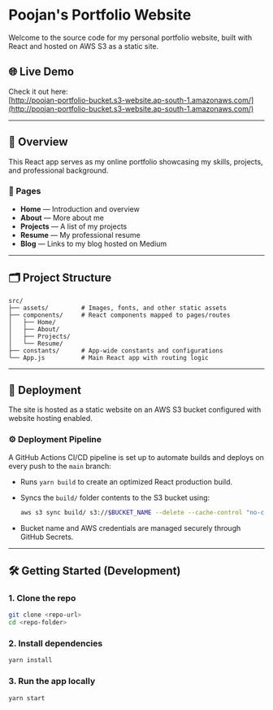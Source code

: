 # Poojan's Portfolio Website

Welcome to the source code for my personal portfolio website, built with React and hosted on AWS S3 as a static site.

## 🌐 Live Demo

Check it out here:  
[http://poojan-portfolio-bucket.s3-website.ap-south-1.amazonaws.com/](http://poojan-portfolio-bucket.s3-website.ap-south-1.amazonaws.com/)

---

## 🧭 Overview

This React app serves as my online portfolio showcasing my skills, projects, and professional background.

### 📄 Pages

- **Home** — Introduction and overview
- **About** — More about me
- **Projects** — A list of my projects
- **Resume** — My professional resume
- **Blog** — Links to my blog hosted on Medium

---

## 🗂️ Project Structure

```
src/
├── assets/         # Images, fonts, and other static assets
├── components/     # React components mapped to pages/routes
│   ├── Home/
│   ├── About/
│   ├── Projects/
│   └── Resume/
├── constants/      # App-wide constants and configurations
└── App.js          # Main React app with routing logic
```

---

## 🚀 Deployment

The site is hosted as a static website on an AWS S3 bucket configured with website hosting enabled.

### ⚙️ Deployment Pipeline

A GitHub Actions CI/CD pipeline is set up to automate builds and deploys on every push to the `main` branch:

- Runs `yarn build` to create an optimized React production build.
- Syncs the `build/` folder contents to the S3 bucket using:

  ```bash
  aws s3 sync build/ s3://$BUCKET_NAME --delete --cache-control "no-cache"
  ```

- Bucket name and AWS credentials are managed securely through GitHub Secrets.

---

## 🛠️ Getting Started (Development)

### 1. Clone the repo

```bash
git clone <repo-url>
cd <repo-folder>
```

### 2. Install dependencies

```bash
yarn install
```

### 3. Run the app locally

```bash
yarn start
```
